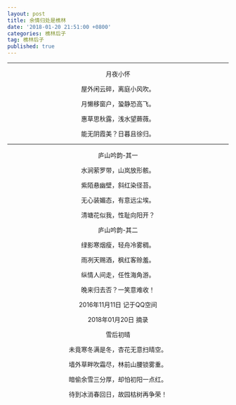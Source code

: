 ```yaml
---
layout: post
title: 余情归处是樵林
date: '2018-01-20 21:51:00 +0800'
categories: 樵林后子
tag: 樵林后子
published: true
---
```

-----------------------------------------
<p align="center">月夜小怀</p>
<p align="center">屋外闲云碎，离庭小风吹。</p>
<p align="center">月懒移窗户，蛩静恐高飞。</p>
<p align="center">惠草思秋露，浅水望蕨薇。</p>
<p align="center">能无阴霞美？日暮且徐归。</p>


-----------------------------------------
<p align="center">庐山吟韵-其一</p>
<p align="center">水涧萦罗带，山岚放形骸。</p>
<p align="center">紫陌悬幽壁，斜红染径苔。</p>
<p align="center">无心装媚态，有意远尘埃。</p>
<p align="center">清塘花似我，性耻向阳开？</p>


<p align="center">庐山吟韵-其二</p>
<p align="center">绿影寒烟瘦，轻舟冷雾稠。</p>
<p align="center">雨冽天赐酒，枫红客赊羞。</p>
<p align="center">纵情人间走，任性海角游。</p>
<p align="center">晚来归去否？一笑意难收！</p>

<p align="center">2016年11月11日 记于QQ空间</p>
<p align="center">2018年01月20日 摘录</p>


<p align="center">雪后初晴</p>
<p align="center">未竟寒冬满是冬，杏花无意扫晴空。</p>
<p align="center">墙外草畔吹霜尽，林前山腰锁雾重。</p>
<p align="center">暗偷余雪三分厚，却怕初阳一点红。</p>
<p align="center">待到冰消春回日，故园枯树再争荣！</p>
